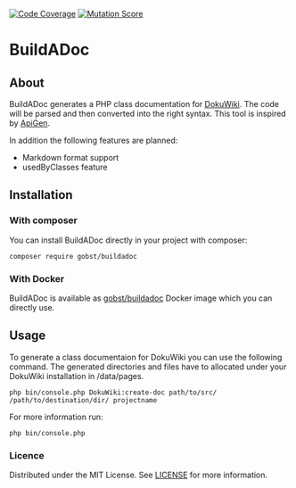 [![Code Coverage](https://img.shields.io/badge/Code_Coverage-20.31%25-brightgreen)](https://img.shields.io/badge/Code_Coverage-20.31%25-brightgreen)
[![Mutation Score](https://img.shields.io/badge/Mutation_Score-13.20%25-brightgreen)](https://img.shields.io/badge/Mutation_Score-13.20%25-brightgreen)

# BuildADoc

## About
BuildADoc generates a PHP class documentation for [DokuWiki](https://github.com/dokuwiki/dokuwiki). 
The code will be parsed and then converted into the right syntax.
This tool is inspired by [ApiGen](https://github.com/ApiGen/ApiGen).

In addition the following features are planned:

- Markdown format support
- usedByClasses feature

## Installation

### With composer

You can install BuildADoc directly in your project with composer:

``` composer require gobst/buildadoc ```

### With Docker

BuildADoc is available as [gobst/buildadoc](https://hub.docker.com/r/gobst/buildadoc) Docker image which you can directly use.

## Usage

To generate a class documentaion for DokuWiki you can use the following command. 
The generated directories and files have to allocated under your DokuWiki installation in /data/pages.

``` php bin/console.php DokuWiki:create-doc path/to/src/ /path/to/destination/dir/ projectname ```

For more information run:

``` php bin/console.php ```

### Licence

Distributed under the MIT License. See [LICENSE](LICENSE) for more information.